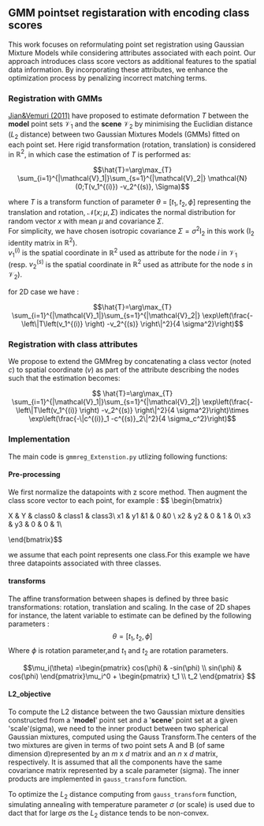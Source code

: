 ## GMM pointset registaration with encoding class scores
This work focuses on reformulating point set registration using Gaussian Mixture Models while considering attributes associated with each point. Our approach introduces class score vectors as additional
features to the spatial data information. By incorporating these attributes, we enhance the optimization process by penalizing incorrect matching terms.

### Registration with GMMs

 [Jian&Vemuri (2011)](https://www.researchgate.net/publication/224207506_Robust_Point_Set_Registration_Using_Gaussian_Mixture_Models) have proposed to estimate deformation $T$ between the **model** point sets $\mathcal{V}_1$  and the **scene** $\mathcal{V}_2$ by minimising the Euclidian distance ($L_2$ distance) between two Gaussian Mixtures Models (GMMs) fitted on each point set. Here rigid transformation (rotation, translation) is considered in $\mathbb{R}^2$, in which case the estimation of $T$ is performed as:

```math
\hat{T}=\arg\max_{T} \sum_{i=1}^{|\mathcal{V}_1|}\sum_{s=1}^{|\mathcal{V}_2|} \mathcal{N}(0;T(v_1^{(i)}) -v_2^{(s)}, \Sigma)
```
where $T$ is a transform function of parameter $\theta$ = $[t_1,t_2,\phi]$ representing the translation and rotation, $\mathcal{N}(x;\mu,\Sigma)$ indicates the normal distribution for random vector $x$ with mean $\mu$ and covariance $\Sigma$.\
 For simplicity,  we have chosen isotropic covariance $\Sigma=\sigma^2 \mathrm{I}_2$ in this work ($\mathrm{I}_2$ identity matrix in $\mathbb{R}^2$). \
 $v_1^{(i)}$ is the spatial coordinate in $\mathbb{R}^2$ used as attribute for the node $i$ in $\mathcal{V}_1$ (resp. $v_2^{(s)}$ is the spatial coordinate in $\mathbb{R}^2$ used as attribute for the node $s$ in $\mathcal{V}_2$).

for 2D case we have :
```math
\hat{T}=\arg\max_{T} \sum_{i=1}^{|\mathcal{V}_1|}\sum_{s=1}^{|\mathcal{V}_2|} 
\exp\left(\frac{-\left\|T\left(v_1^{(i)} \right)  -v_2^{(s)}  \right\|^2}{4 \sigma^2}\right)
```

### Registration with class attributes


We propose to extend the GMMreg by concatenating a class  vector (noted $c$)  to spatial coordinate ($v$) as part of the attribute describing the nodes such that the  estimation becomes:

$$
\hat{T}=\arg\max_{T} \sum_{i=1}^{|\mathcal{V}_1|}\sum_{s=1}^{|\mathcal{V}_2|} 
\exp\left(\frac{-\left\|T\left(v_1^{(i)} \right)  -v_2^{(s)}  \right\|^2}{4 \sigma^2}\right)\times \exp\left(\frac{-\|c^{(i)}_1 -c^{(s)}_2\|^2}{4 \sigma_c^2}\right)$$

### Implementation
The main code is  `gmmreg_Extenstion.py` utlizing following functions:
#### **Pre-processing**
We first normalize the datapoints with z score method. Then augment the class score vector to each point, for example : 
$$
\begin{bmatrix}

 X & Y & class0 & class1 & class3\\
 x1 & y1 &1 & 0 &0 \\
 x2 & y2 & 0 & 1 & 0\\
 x3 & y3 & 0 & 0 & 1\\

\end{bmatrix}$$
 
we assume that each point represents one class.For this example we have three datapoints associated with three classes.

#### **transforms**
The affine transformation between shapes is defined by three basic transformations: rotation, translation and scaling. In the case of 2D shapes for instance, the latent variable
to estimate can be defined by the following parameters :
$$\theta = [t_1,t_2,\phi]$$ 
Where $\phi$ is rotation parameter,and $t_1$ and $t_2$ are rotation parameters.

$$\mu_i(\theta) =\begin{pmatrix}
  cos(\phi) & -sin(\phi) \\
  sin(\phi) &  cos(\phi)
\end{pmatrix}\mu_i^0 + \begin{pmatrix}
  t_1  \\
  t_2
\end{pmatrix}   $$

#### **L2_objective**
To compute the L2 distance between the two Gaussian mixture  densities constructed from a '**model**' point set and a '**scene**' point set at a given 'scale'(sigma), we need to the inner product between two spherical Gaussian mixtures, computed using the Gauss Transform.The centers of the two mixtures are given in terms of two point sets A and B (of same dimension d)represented by an $m$ x $d$ matrix and an   $n$ x $d$ matrix, respectively.
It is assumed that all the components have the same covariance matrix represented by a scale parameter (sigma). The inner products are implemented in `gauss_transform` function.

To optimize the $L_2$ distance computing from `gauss_transform` function, simulating annealing with temperature parameter $\sigma$ (or scale) is used due to dact that for large $\sigma$s the $L_2$ distance tends to be non-convex. 



